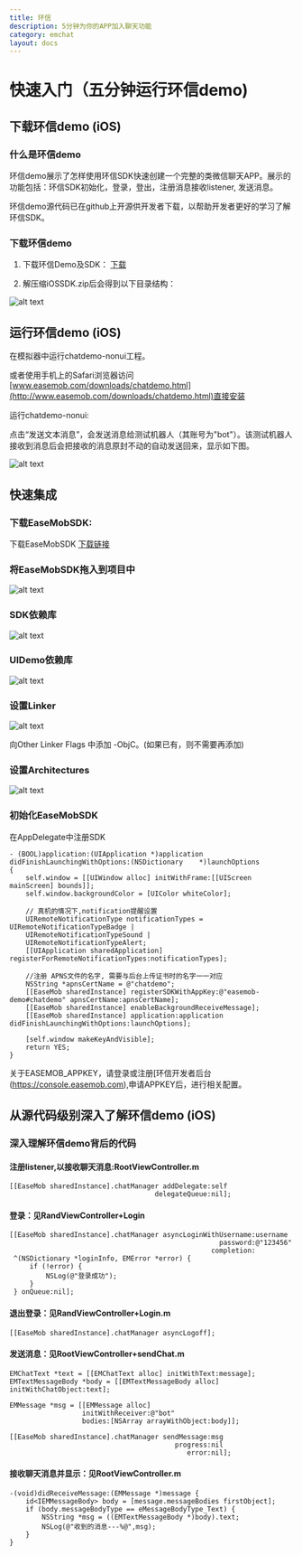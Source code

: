 ```yaml
---
title: 环信
description: 5分钟为你的APP加入聊天功能
category: emchat
layout: docs
---
```


# 快速入门（五分钟运行环信demo)  


## 下载环信demo (iOS) 

### 什么是环信demo 

环信demo展示了怎样使用环信SDK快速创建一个完整的类微信聊天APP。展示的功能包括：环信SDK初始化，登录，登出，注册消息接收listener, 发送消息。

环信demo源代码已在github上开源供开发者下载，以帮助开发者更好的学习了解环信SDK。

### 下载环信demo 

1. 下载环信Demo及SDK： [下载](http://www.easemob.com/sdk/)

2. 解压缩iOSSDK.zip后会得到以下目录结构：
 
 ![alt text](example_layout.png "Title")


## 运行环信demo (iOS) 

在模拟器中运行chatdemo-nonui工程。

或者使用手机上的Safari浏览器访问 [www.easemob.com/downloads/chatdemo.html](http://www.easemob.com/downloads/chatdemo.html)直接安装

 
运行chatdemo-nonui: 

点击“发送文本消息”，会发送消息给测试机器人（其账号为"bot"）。该测试机器人接收到消息后会把接收的消息原封不动的自动发送回来，显示如下图。

![alt text](demo.png "demo")

## 快速集成 

### 下载EaseMobSDK: 

下载EaseMobSDK [下载链接](http://www.easemob.com/downloads/iOSSDK.zip)

### 将EaseMobSDK拖入到项目中 

![alt text](import.png "Title")
 
### SDK依赖库 

![alt text](addLib.png "Lib")

### UIDemo依赖库 
![alt text](addUIDemoLib.png "UIDemoLib")
 
### 设置Linker 

![alt text](link.png "link")

向Other Linker Flags 中添加 -ObjC。(如果已有，则不需要再添加)

### 设置Architectures 

![alt text](Active.png "Active")

### 初始化EaseMobSDK 

在AppDelegate中注册SDK

	- (BOOL)application:(UIApplication *)application didFinishLaunchingWithOptions:(NSDictionary 	*)launchOptions
	{
		self.window = [[UIWindow alloc] initWithFrame:[[UIScreen mainScreen] bounds]];
		self.window.backgroundColor = [UIColor whiteColor];
   
		// 真机的情况下,notification提醒设置
		UIRemoteNotificationType notificationTypes = UIRemoteNotificationTypeBadge |
		UIRemoteNotificationTypeSound |
		UIRemoteNotificationTypeAlert;
		[[UIApplication sharedApplication] registerForRemoteNotificationTypes:notificationTypes];

		//注册 APNS文件的名字, 需要与后台上传证书时的名字一一对应
		NSString *apnsCertName = @"chatdemo";
		[[EaseMob sharedInstance] registerSDKWithAppKey:@"easemob-demo#chatdemo" apnsCertName:apnsCertName];
		[[EaseMob sharedInstance] enableBackgroundReceiveMessage];
		[[EaseMob sharedInstance] application:application didFinishLaunchingWithOptions:launchOptions];
    
		[self.window makeKeyAndVisible];
		return YES;
	}


关于EASEMOB_APPKEY，请登录或注册[环信开发者后台(https://console.easemob.com),申请APPKEY后，进行相关配置。

## 从源代码级别深入了解环信demo (iOS) 


### 深入理解环信demo背后的代码 

#### 注册listener,以接收聊天消息:RootViewController.m 

    [[EaseMob sharedInstance].chatManager addDelegate:self
                                        delegateQueue:nil];

#### 登录：见RandViewController+Login 

    [[EaseMob sharedInstance].chatManager asyncLoginWithUsername:username
                                                        password:@"123456"
                                                      completion:
     ^(NSDictionary *loginInfo, EMError *error) {
         if (!error) {
             NSLog(@"登录成功");         
         }
     } onQueue:nil];


#### 退出登录：见RandViewController+Login.m 

	[[EaseMob sharedInstance].chatManager asyncLogoff];

#### 发送消息：见RootViewController+sendChat.m 

	EMChatText *text = [[EMChatText alloc] initWithText:message];
    EMTextMessageBody *body = [[EMTextMessageBody alloc] initWithChatObject:text];
    
    EMMessage *msg = [[EMMessage alloc]
                      initWithReceiver:@"bot"
                      bodies:[NSArray arrayWithObject:body]];
    
    [[EaseMob sharedInstance].chatManager sendMessage:msg
                                             progress:nil
                                                error:nil];



#### 接收聊天消息并显示：见RootViewController.m 

	-(void)didReceiveMessage:(EMMessage *)message {
    	id<IEMMessageBody> body = [message.messageBodies firstObject];
		if (body.messageBodyType == eMessageBodyType_Text) {
			NSString *msg = ((EMTextMessageBody *)body).text;
			NSLog(@"收到的消息---%@",msg);
	    }
	}



